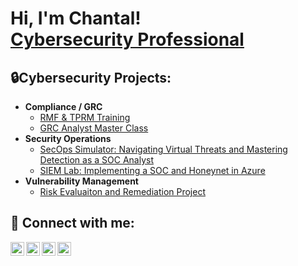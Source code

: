 
<h1>Hi, I'm Chantal! <br/><a href="https://www.linkedin.com/in/caycharles">Cybersecurity Professional</a> 
  
<h2>🔒Cybersecurity Projects:</h2>
  
- <b>Compliance / GRC </b>
  - [RMF & TPRM Training](https://github.com/caycharles)
  - [GRC Analyst Master Class](https://github.com/caycharles)
- <b>Security Operations</b>
  - [SecOps Simulator: Navigating Virtual Threats and Mastering Detection as a SOC Analyst](https://github.com/caycharles)
  - [SIEM Lab: Implementing a SOC and Honeynet in Azure](https://github.com/caycharles)
- <b>Vulnerability Management</b>
  - [Risk Evaluaiton and Remediation Project](https://github.com/caycharles)

<h2> 🤳 Connect with me:</h2>

[<img align="left" alt="CayCharles | YouTube" width="22px" src="https://cdn.jsdelivr.net/npm/simple-icons@v3/icons/youtube.svg" />][youtube]
[<img align="left" alt="CayCharles | Twitter" width="22px" src="https://cdn.jsdelivr.net/npm/simple-icons@v3/icons/twitter.svg" />][twitter]
[<img align="left" alt="CayCharles | LinkedIn" width="22px" src="https://cdn.jsdelivr.net/npm/simple-icons@v3/icons/linkedin.svg" />][linkedin]
[<img align="left" alt="CayCharles | Instagram" width="22px" src="https://cdn.jsdelivr.net/npm/simple-icons@v3/icons/instagram.svg" />][instagram]

[twitter]: https://twitter.com/
[youtube]: https://www.youtube.com/
[instagram]: https://www.instagram.com/
[linkedin]: https://linkedin.com/in/caycharles

<!--

- 👋 Hi, I’m @cybercay
- 👀 I’m interested in ...
- 🌱 I’m currently learning ...
- 💞️ I’m looking to collaborate on ...
- 📫 How to reach me ...
- 😄 Pronouns: ...
- ⚡ Fun fact: ...

<!---
cybercay/cybercay is a ✨ special ✨ repository because its `README.md` (this file) appears on your GitHub profile.
You can click the Preview link to take a look at your changes.
--->
